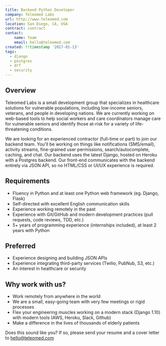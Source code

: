 ```yaml
---
title: Backend Python Developer
company: Teleomed Labs
url: http://www.teleomed.com
location: San Diego, CA, USA
contract: contract
contact:
    name: Team
    email: hello@teleomed.com
created: !!timestamp '2017-01-13' 
tags:
  - django
  - postgres
  - drf
  - security
---
```


## Overview

Teleomed Labs is a small development group that specializes in healthcare solutions for vulnerable populations, including low-income seniors, veterans, and people in developing nations. We are currently working on web-based tools to help social workers and care coordinators manage care for vulnerable seniors and identify those at-risk for a variety of life-threatening conditions.

We are looking for an experienced contractor (full-time or part) to join our backend team. You'll be working on things like notifications (SMS/email), activity streams, fine-grained user permissions, search/autocomplete, caching, and chat. Our backend uses the latest Django, hosted on Heroku with a Postgres backend. Our front-end communicates with the backend entirely via JSON API, so no HTML/CSS or UI/UX experience is required.

## Requirements

* Fluency in Python and at least one Python web framework (eg. Django, Flask) 
* Self-directed with excellent English communication skills
* Experience working remotely in the past
* Experience with Git/GitHub and modern development practices (pull requests, code reviews, TDD, etc.)
* 5+ years of programming experience (internships included), at least 2 years with Python


## Preferred

* Experience designing and building JSON APIs
* Experience integrating third-party services (Twilio, PubNub, S3, etc.)
* An interest in healthcare or security


## Why work with us?

* Work remotely from anywhere in the world
* We are a small, easy-going team with very few meetings or rigid processes
* Flex your engineering muscles working on a modern stack (Django 1.10) with modern tools (AWS, Heroku, Slack, Github)
* Make a difference in the lives of thousands of elderly patients

Does this sound like you? If so, please send your resume and a cover letter to hello@teleomed.com
